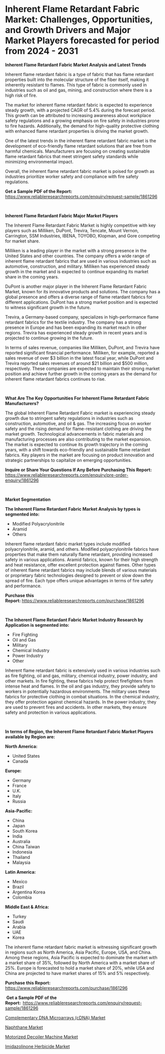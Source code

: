 <p><h1>Inherent Flame Retardant Fabric Market: Challenges, Opportunities, and Growth Drivers and Major Market Players forecasted for period from 2024 - 2031</h1></p><p><strong>Inherent Flame Retardant Fabric Market Analysis and Latest Trends</strong></p>
<p><p>Inherent flame retardant fabric is a type of fabric that has flame retardant properties built into the molecular structure of the fiber itself, making it inherently resistant to flames. This type of fabric is commonly used in industries such as oil and gas, mining, and construction where there is a high risk of fire.</p><p>The market for inherent flame retardant fabric is expected to experience steady growth, with a projected CAGR of 5.4% during the forecast period. This growth can be attributed to increasing awareness about workplace safety regulations and a growing emphasis on fire safety in industries prone to fire hazards. Additionally, the demand for high-quality protective clothing with enhanced flame retardant properties is driving the market growth.</p><p>One of the latest trends in the inherent flame retardant fabric market is the development of eco-friendly flame retardant solutions that are free from harmful chemicals. Manufacturers are focusing on creating sustainable flame retardant fabrics that meet stringent safety standards while minimizing environmental impact.</p><p>Overall, the inherent flame retardant fabric market is poised for growth as industries prioritize worker safety and compliance with fire safety regulations.</p></p>
<p><strong>Get a Sample PDF of the Report:&nbsp;</strong> <a href="https://www.reliableresearchreports.com/enquiry/request-sample/1861296">https://www.reliableresearchreports.com/enquiry/request-sample/1861296</a></p>
<p>&nbsp;</p>
<p><strong>Inherent Flame Retardant Fabric Major Market Players</strong></p>
<p><p>The Inherent Flame Retardant Fabric Market is highly competitive with key players such as Milliken, DuPont, Trevira, Tencate, Mount Vernon, Carrington, SSM Industries, IBENA, TOYOBO, Klopman, and Gore competing for market share. </p><p>Milliken is a leading player in the market with a strong presence in the United States and other countries. The company offers a wide range of inherent flame retardant fabrics that are used in various industries such as automotive, construction, and military. Milliken has experienced steady growth in the market and is expected to continue expanding its market share in the coming years.</p><p>DuPont is another major player in the Inherent Flame Retardant Fabric Market, known for its innovative products and solutions. The company has a global presence and offers a diverse range of flame retardant fabrics for different applications. DuPont has a strong market position and is expected to witness significant growth in the future.</p><p>Trevira, a Germany-based company, specializes in high-performance flame retardant fabrics for the textile industry. The company has a strong presence in Europe and has been expanding its market reach in other regions. Trevira has experienced steady growth in recent years and is projected to continue growing in the future.</p><p>In terms of sales revenue, companies like Milliken, DuPont, and Trevira have reported significant financial performance. Milliken, for example, reported a sales revenue of over $3 billion in the latest fiscal year, while DuPont and Trevira reported sales revenues of around $21 billion and $500 million, respectively. These companies are expected to maintain their strong market position and achieve further growth in the coming years as the demand for inherent flame retardant fabrics continues to rise.</p></p>
<p>&nbsp;</p>
<p><strong>What Are The Key Opportunities For Inherent Flame Retardant Fabric Manufacturers?</strong></p>
<p><p>The global Inherent Flame Retardant Fabric market is experiencing steady growth due to stringent safety regulations in industries such as construction, automotive, and oil & gas. The increasing focus on worker safety and the rising demand for flame-resistant clothing are driving the market growth. Technological advancements in fabric materials and manufacturing processes are also contributing to the market expansion. The market is expected to continue its growth trajectory in the coming years, with a shift towards eco-friendly and sustainable flame retardant fabrics. Key players in the market are focusing on product innovation and strategic partnerships to capitalize on emerging opportunities.</p></p>
<p><strong>Inquire or Share Your Questions If Any Before Purchasing This Report:</strong> <a href="https://www.reliableresearchreports.com/enquiry/pre-order-enquiry/1861296">https://www.reliableresearchreports.com/enquiry/pre-order-enquiry/1861296</a></p>
<p>&nbsp;</p>
<p><strong>Market Segmentation</strong></p>
<p><strong>The Inherent Flame Retardant Fabric Market Analysis by types is segmented into:</strong></p>
<p><ul><li>Modified Polyacrylonitrile</li><li>Aramid</li><li>Others</li></ul></p>
<p><p>Inherent flame retardant fabric market types include modified polyacrylonitrile, aramid, and others. Modified polyacrylonitrile fabrics have properties that make them naturally flame retardant, providing increased safety in various applications. Aramid fabrics, known for their high strength and heat resistance, offer excellent protection against flames. Other types of inherent flame retardant fabrics may include blends of various materials or proprietary fabric technologies designed to prevent or slow down the spread of fire. Each type offers unique advantages in terms of fire safety and performance.</p></p>
<p><strong>Purchase this Report:&nbsp;</strong><a href="https://www.reliableresearchreports.com/purchase/1861296">https://www.reliableresearchreports.com/purchase/1861296</a></p>
<p>&nbsp;</p>
<p><strong>The Inherent Flame Retardant Fabric Market Industry Research by Application is segmented into:</strong></p>
<p><ul><li>Fire Fighting</li><li>Oil and Gas</li><li>Military</li><li>Chemical Industry</li><li>Power Industry</li><li>Other</li></ul></p>
<p><p>Inherent flame retardant fabric is extensively used in various industries such as fire fighting, oil and gas, military, chemical industry, power industry, and other markets. In fire fighting, these fabrics help protect firefighters from intense heat and flames. In the oil and gas industry, they provide safety to workers in potentially hazardous environments. The military uses these fabrics for protective clothing in combat situations. In the chemical industry, they offer protection against chemical hazards. In the power industry, they are used to prevent fires and accidents. In other markets, they ensure safety and protection in various applications.</p></p>
<p>&nbsp;</p>
<p><strong>In terms of Region, the Inherent Flame Retardant Fabric Market Players available by Region are:</strong></p>
<p>
    <p> <strong> North America: </strong>
        <ul>
            <li>United States</li>
            <li>Canada</li>
        </ul>
        </p> 
    <p> <strong> Europe: </strong>
        <ul>
            <li>Germany</li>
            <li>France</li>
            <li>U.K.</li>
            <li>Italy</li>
            <li>Russia</li>
        </ul>
        </p> 
    <p> <strong> Asia-Pacific: </strong>
        <ul>
            <li>China</li>
            <li>Japan</li>
            <li>South Korea</li>
            <li>India</li>
            <li>Australia</li>
            <li>China Taiwan</li>
            <li>Indonesia</li>
            <li>Thailand</li>
            <li>Malaysia</li>
        </ul>
        </p> 
    <p> <strong> Latin America: </strong>
        <ul>
            <li>Mexico</li>
            <li>Brazil</li>
            <li>Argentina Korea</li>
            <li>Colombia</li>
        </ul>
        </p> 
    <p> <strong> Middle East & Africa: </strong>
        <ul>
            <li>Turkey</li>
            <li>Saudi</li>
            <li>Arabia</li>
            <li>UAE</li>
            <li>Korea</li>
        </ul>
    </p>
    </p>
<p><p>The inherent flame retardant fabric market is witnessing significant growth in regions such as North America, Asia Pacific, Europe, USA, and China. Among these regions, Asia Pacific is expected to dominate the market with a market share of 35%, followed by North America with a market share of 25%. Europe is forecasted to hold a market share of 20%, while USA and China are projected to have market shares of 15% and 5% respectively.</p></p>
<p><strong>Purchase this Report: </strong><a href="https://www.reliableresearchreports.com/purchase/1861296">https://www.reliableresearchreports.com/purchase/1861296</a></p>
<p>&nbsp;<strong>Get a Sample PDF of the Report:&nbsp;&nbsp;</strong><a href="https://www.reliableresearchreports.com/enquiry/request-sample/1861296">https://www.reliableresearchreports.com/enquiry/request-sample/1861296</a></p>
<p><strong></strong></p>
<p><p><a href="https://issuu.com/reportprime-2/docs/complementary-dna-microarrays-cdna-market-size-203">Complementary DNA Microarrays (cDNA) Market</a></p><p><a href="https://github.com/gamblestampleyjenny50m5sl6/Market-Research-Report-List-1/blob/main/naphthane-market.md">Naphthane Market</a></p><p><a href="https://issuu.com/reportprime-2/docs/motorized-decoiler-machine-market-size-2030.pptx">Motorized Decoiler Machine Market</a></p><p><a href="https://github.com/wwwkeltoum/Market-Research-Report-List-2/blob/main/imidazolinone-herbicide-market.md">Imidazolinone Herbicide Market</a></p></p>